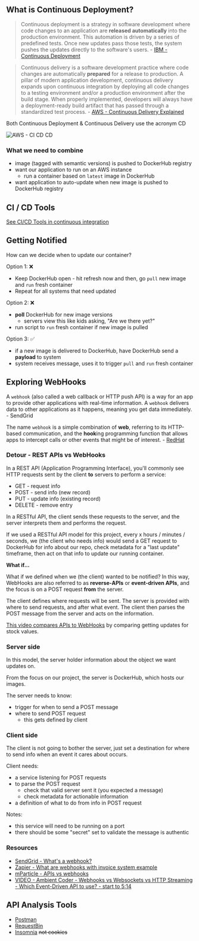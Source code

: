 ## What is Continuous Deployment?

> Continuous deployment is a strategy in software development where code changes to an application are **released automatically** into the production environment. This automation is driven by a series of predefined tests. Once new updates pass those tests, the system pushes the updates directly to the software's users. - [IBM - Continuous Deployment](https://www.ibm.com/topics/continuous-deployment)

> Continuous delivery is a software development practice where code changes are automatically **prepared** for a release to production. A pillar of modern application development, continuous delivery expands upon continuous integration by deploying all code changes to a testing environment and/or a production environment after the build stage. When properly implemented, developers will always have a deployment-ready build artifact that has passed through a standardized test process. - [AWS - Continuous Delivery Explained](https://aws.amazon.com/devops/continuous-delivery/)

Both Continuous Deployment & Continuous Delivery use the acronym CD

![AWS - CI CD CD](https://d1.awsstatic.com/product-marketing/DevOps/continuous_delivery.4f4cddb8556e2b1a0ca0872ace4d5fe2f68bbc58.png)

### What we need to combine

- image (tagged with semantic versions) is pushed to DockerHub registry
- want our application to run on an AWS instance
    - run a container based on `latest` image in DockerHub
- want application to auto-update when new image is pushed to DockerHub registry

## CI / CD Tools

[See CI/CD Tools in continuous integration](continuous-integration.md#ci--cd-tools)

## Getting Notified

How can we decide when to update our container?

Option 1: :x:
- Keep DockerHub open - hit refresh now and then, go `pull` new image and `run` fresh container
- Repeat for all systems that need updated

Option 2: :x:
- **poll** DockerHub for new image versions
    - servers view this like kids asking, "Are we there yet?"
- run script to `run` fresh container if new image is pulled

Option 3: :white_check_mark:
- if a new image is delivered to DockerHub, have DockerHub send a **payload** to system
- system receives message, uses it to trigger `pull` and `run` fresh container 

## Exploring WebHooks

A `webhook` (also called a web callback or HTTP push API) is a way for an app to provide other applications with real-time information. A `webhook` delivers data to other applications as it happens, meaning you get data immediately. - SendGrid

The name `webhook` is a simple combination of **web**, referring to its HTTP-based communication, and the **hook**ing programming function that allows apps to intercept calls or other events that might be of interest. - [RedHat](https://www.redhat.com/en/topics/automation/what-is-a-webhook)

### Detour - REST APIs vs WebHooks

In a REST API (Application Programming Interface), you'll commonly see HTTP requests sent by the client **to** servers to perform a service:
- GET - request info
- POST - send info (new record)
- PUT - update info (existing record)
- DELETE - remove entry

In a RESTful API, the client sends these requests to the server, and the server interprets them and performs the request.

If we used a RESTful API model for this project, every x hours / minutes / seconds, we (the client who needs info) would send a GET request to DockerHub for info about our repo, check metadata for a "last update" timeframe, then act on that info to update our running container.

**What if...**

What if we defined when we (the client) wanted to be notified?  In this way, WebHooks are also referred to as **reverse-APIs** or **event-driven APIs**, and the focus is on a POST request **from** the server.

The client defines where requests will be sent.  The server is provided with where to send requests, and after what event.  The client then parses the POST message from the server and acts on the information.

[This video compares APIs to WebHooks](https://www.youtube.com/watch?v=Zle9oe5xxZg&ab_channel=DemoHub%7CDemosForModernDataTools) by comparing getting updates for stock values.

### Server side

In this model, the server holder information about the object we want updates on.

From the focus on our project, the server is DockerHub, which hosts our images.

The server needs to know:
- trigger for when to send a POST message
- where to send POST request
    - this gets defined by client

### Client side

The client is not going to bother the server, just set a destination for where to send info when an event it cares about occurs.

Client needs:
- a service listening for POST requests
- to parse the POST request 
    - check that valid server sent it (you expected a message)
    - check metadata for actionable information
- a definition of what to do from info in POST request

Notes: 
- this service will need to be running on a port
- there should be some "secret" set to validate the message is authentic

### Resources

- [SendGrid - What's a webhook?](https://sendgrid.com/blog/whats-webhook/)
- [Zapier - What are webhooks with invoice system example](https://zapier.com/blog/what-are-webhooks/)
- [mParticle - APIs vs webhooks](https://www.mparticle.com/blog/apis-vs-webhooks/)
- [VIDEO - Ambient Coder - Webhooks vs Websockets vs HTTP Streaming - Which Event-Driven API to use? - start to 5:14](https://www.youtube.com/watch?v=6RvlKYgRFYQ&ab_channel=AmbientCoder)

## API Analysis Tools

- [Postman](https://www.postman.com/)
- [RequestBin](https://requestbin.com/)
- [Insomnia](https://insomnia.rest/) ~~not cookies~~